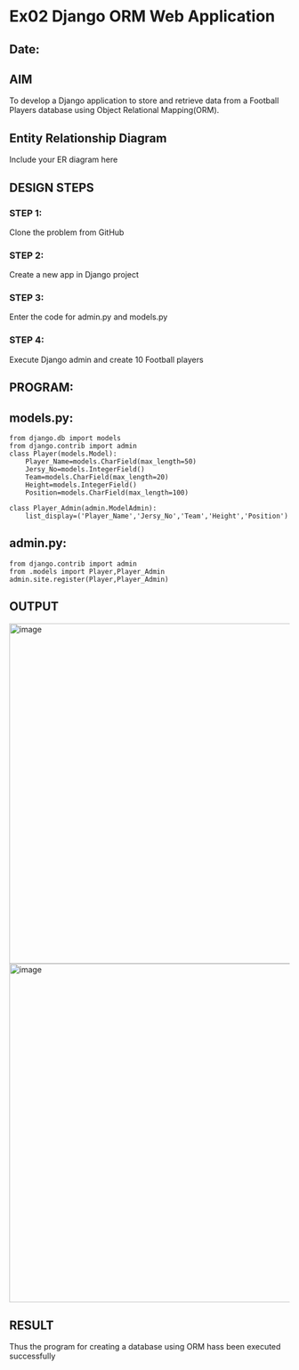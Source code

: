# Ex02 Django ORM Web Application
## Date: 

## AIM
To develop a Django application to store and retrieve data from a Football Players database using Object Relational Mapping(ORM).

## Entity Relationship Diagram

Include your ER diagram here

## DESIGN STEPS

### STEP 1:
Clone the problem from GitHub

### STEP 2:
Create a new app in Django project

### STEP 3:
Enter the code for admin.py and models.py

### STEP 4:
Execute Django admin and create 10 Football players

## PROGRAM:
## models.py:
```
from django.db import models
from django.contrib import admin
class Player(models.Model):
    Player_Name=models.CharField(max_length=50)
    Jersy_No=models.IntegerField()
    Team=models.CharField(max_length=20)
    Height=models.IntegerField()
    Position=models.CharField(max_length=100)

class Player_Admin(admin.ModelAdmin):
    list_display=('Player_Name','Jersy_No','Team','Height','Position')
```
## admin.py:
```
from django.contrib import admin
from .models import Player,Player_Admin
admin.site.register(Player,Player_Admin)
```

## OUTPUT

<img width="612" alt="image" src="https://github.com/Srujana0303/ORM/assets/132996836/8ae1a6ad-bce7-4cd5-9cef-f7a2fa297d82">


<img width="609" alt="image" src="https://github.com/Srujana0303/ORM/assets/132996836/e93fea66-6c66-48d1-a5c9-bb4e9722eeb4">



## RESULT
Thus the program for creating a database using ORM hass been executed successfully
